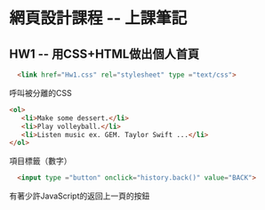 # 網頁設計課程 -- 上課筆記
## HW1 -- 用CSS+HTML做出個人首頁

```html
  <link href="Hw1.css" rel="stylesheet" type ="text/css">
```
呼叫被分離的CSS
```html
<ol>
   <li>Make some dessert.</li>
   <li>Play volleyball.</li>
   <li>Listen music ex. GEM. Taylor Swift ...</li>
</ol>
```
項目標籤（數字）
```html
  <input type ="button" onclick="history.back()" value="BACK">
```
有著少許JavaScript的返回上一頁的按鈕

